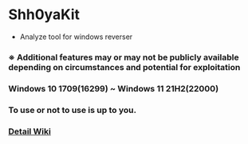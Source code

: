 # Shh0yaKit
- Analyze tool for windows reverser

### ※ Additional features may or may not be publicly available depending on circumstances and potential for exploitation
### Windows 10 1709(16299) ~ Windows 11 21H2(22000)
### To use or not to use is up to you.

### [Detail Wiki](https://github.com/Shhoya/Shh0yaTool/wiki)
